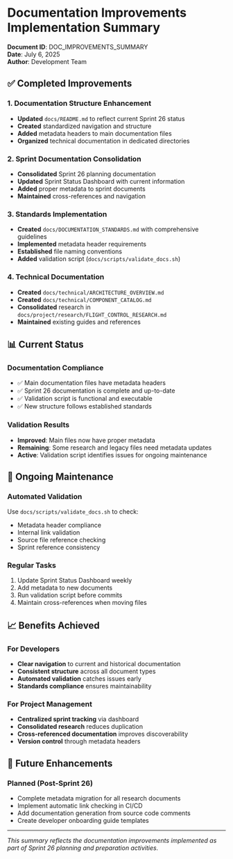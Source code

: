 # Documentation Improvements Implementation Summary

**Document ID**: DOC_IMPROVEMENTS_SUMMARY  
**Date**: July 6, 2025  
**Author**: Development Team

## ✅ Completed Improvements

### 1. Documentation Structure Enhancement
- **Updated** `docs/README.md` to reflect current Sprint 26 status
- **Created** standardized navigation and structure
- **Added** metadata headers to main documentation files
- **Organized** technical documentation in dedicated directories

### 2. Sprint Documentation Consolidation
- **Consolidated** Sprint 26 planning documentation
- **Updated** Sprint Status Dashboard with current information
- **Added** proper metadata to sprint documents
- **Maintained** cross-references and navigation

### 3. Standards Implementation
- **Created** `docs/DOCUMENTATION_STANDARDS.md` with comprehensive guidelines
- **Implemented** metadata header requirements
- **Established** file naming conventions
- **Added** validation script (`docs/scripts/validate_docs.sh`)

### 4. Technical Documentation
- **Created** `docs/technical/ARCHITECTURE_OVERVIEW.md`
- **Created** `docs/technical/COMPONENT_CATALOG.md`
- **Consolidated** research in `docs/project/research/FLIGHT_CONTROL_RESEARCH.md`
- **Maintained** existing guides and references

## 📊 Current Status

### Documentation Compliance
- ✅ Main documentation files have metadata headers
- ✅ Sprint 26 documentation is complete and up-to-date
- ✅ Validation script is functional and executable
- ✅ New structure follows established standards

### Validation Results
- **Improved**: Main files now have proper metadata
- **Remaining**: Some research and legacy files need metadata updates
- **Active**: Validation script identifies issues for ongoing maintenance

## 🔄 Ongoing Maintenance

### Automated Validation
Use `docs/scripts/validate_docs.sh` to check:
- Metadata header compliance
- Internal link validation
- Source file reference checking
- Sprint reference consistency

### Regular Tasks
1. Update Sprint Status Dashboard weekly
2. Add metadata to new documents
3. Run validation script before commits
4. Maintain cross-references when moving files

## 📈 Benefits Achieved

### For Developers
- **Clear navigation** to current and historical documentation
- **Consistent structure** across all document types
- **Automated validation** catches issues early
- **Standards compliance** ensures maintainability

### For Project Management
- **Centralized sprint tracking** via dashboard
- **Consolidated research** reduces duplication
- **Cross-referenced documentation** improves discoverability
- **Version control** through metadata headers

## 🎯 Future Enhancements

### Planned (Post-Sprint 26)
- Complete metadata migration for all research documents
- Implement automatic link checking in CI/CD
- Add documentation generation from source code comments
- Create developer onboarding guide templates

---

*This summary reflects the documentation improvements implemented as part of Sprint 26 planning and preparation activities.*
